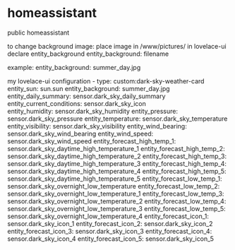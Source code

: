 # homeassistant
public homeassistant

to change background image:
place image in /www/pictures/
in lovelace-ui declare entity_background
entity_background: filename

example:
entity_background: summer_day.jpg


my lovelace-ui configuration
     - type: custom:dark-sky-weather-card
        entity_sun: sun.sun
        entity_background: summer_day.jpg
        entity_daily_summary: sensor.dark_sky_daily_summary
        entity_current_conditions: sensor.dark_sky_icon  
        entity_humidity: sensor.dark_sky_humidity
        entity_pressure: sensor.dark_sky_pressure
        entity_temperature: sensor.dark_sky_temperature
        entity_visibility: sensor.dark_sky_visibility
        entity_wind_bearing: sensor.dark_sky_wind_bearing
        entity_wind_speed: sensor.dark_sky_wind_speed
        entity_forecast_high_temp_1: sensor.dark_sky_daytime_high_temperature_1
        entity_forecast_high_temp_2: sensor.dark_sky_daytime_high_temperature_2
        entity_forecast_high_temp_3: sensor.dark_sky_daytime_high_temperature_3
        entity_forecast_high_temp_4: sensor.dark_sky_daytime_high_temperature_4
        entity_forecast_high_temp_5: sensor.dark_sky_daytime_high_temperature_5
        entity_forecast_low_temp_1: sensor.dark_sky_overnight_low_temperature
        entity_forecast_low_temp_2: sensor.dark_sky_overnight_low_temperature_1
        entity_forecast_low_temp_3: sensor.dark_sky_overnight_low_temperature_2
        entity_forecast_low_temp_4: sensor.dark_sky_overnight_low_temperature_3
        entity_forecast_low_temp_5: sensor.dark_sky_overnight_low_temperature_4
        entity_forecast_icon_1: sensor.dark_sky_icon_1
        entity_forecast_icon_2: sensor.dark_sky_icon_2
        entity_forecast_icon_3: sensor.dark_sky_icon_3
        entity_forecast_icon_4: sensor.dark_sky_icon_4
        entity_forecast_icon_5: sensor.dark_sky_icon_5
